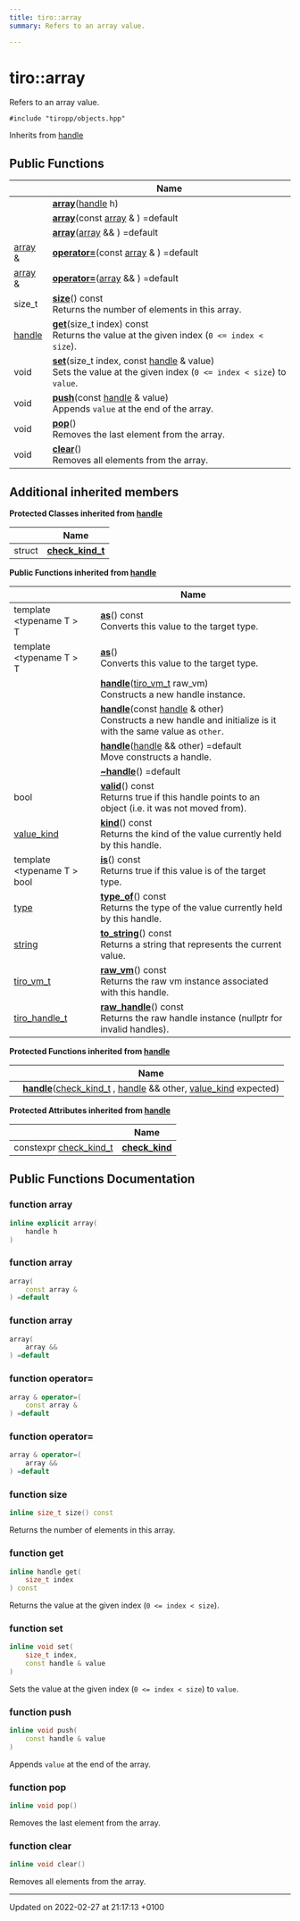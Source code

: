 ```yaml
---
title: tiro::array
summary: Refers to an array value. 

---
```


# tiro::array



Refers to an array value. 


`#include "tiropp/objects.hpp"`

Inherits from [handle](/docs/api/classes/classtiro_1_1handle)

## Public Functions

|                | Name           |
| -------------- | -------------- |
| | **[array](/docs/api/classes/classtiro_1_1array#function-array)**([handle](/docs/api/classes/classtiro&#95;1&#95;1handle) h) |
| | **[array](/docs/api/classes/classtiro_1_1array#function-array)**(const [array](/docs/api/classes/classtiro&#95;1&#95;1array) & ) =default |
| | **[array](/docs/api/classes/classtiro_1_1array#function-array)**([array](/docs/api/classes/classtiro&#95;1&#95;1array) && ) =default |
| [array](/docs/api/classes/classtiro_1_1array) & | **[operator=](/docs/api/classes/classtiro_1_1array#function-operator=)**(const [array](/docs/api/classes/classtiro&#95;1&#95;1array) & ) =default |
| [array](/docs/api/classes/classtiro_1_1array) & | **[operator=](/docs/api/classes/classtiro_1_1array#function-operator=)**([array](/docs/api/classes/classtiro&#95;1&#95;1array) && ) =default |
| size_t | **[size](/docs/api/classes/classtiro_1_1array#function-size)**() const<br>Returns the number of elements in this array.  |
| [handle](/docs/api/classes/classtiro_1_1handle) | **[get](/docs/api/classes/classtiro_1_1array#function-get)**(size&#95;t index) const<br>Returns the value at the given index (`0 <= index < size`).  |
| void | **[set](/docs/api/classes/classtiro_1_1array#function-set)**(size&#95;t index, const [handle](/docs/api/classes/classtiro&#95;1&#95;1handle) & value)<br>Sets the value at the given index (`0 <= index < size`) to `value`.  |
| void | **[push](/docs/api/classes/classtiro_1_1array#function-push)**(const [handle](/docs/api/classes/classtiro&#95;1&#95;1handle) & value)<br>Appends `value` at the end of the array.  |
| void | **[pop](/docs/api/classes/classtiro_1_1array#function-pop)**()<br>Removes the last element from the array.  |
| void | **[clear](/docs/api/classes/classtiro_1_1array#function-clear)**()<br>Removes all elements from the array.  |

## Additional inherited members

**Protected Classes inherited from [handle](/docs/api/classes/classtiro_1_1handle)**

|                | Name           |
| -------------- | -------------- |
| struct | **[check_kind_t](/docs/api/classes/structtiro_1_1handle_1_1check__kind__t)**  |

**Public Functions inherited from [handle](/docs/api/classes/classtiro_1_1handle)**

|                | Name           |
| -------------- | -------------- |
| template <typename T \> <br>T | **[as](/docs/api/classes/classtiro_1_1handle#function-as)**() const<br>Converts this value to the target type.  |
| template <typename T \> <br>T | **[as](/docs/api/classes/classtiro_1_1handle#function-as)**()<br>Converts this value to the target type.  |
| | **[handle](/docs/api/classes/classtiro_1_1handle#function-handle)**([tiro&#95;vm&#95;t](/docs/api/files/def&#95;8h#typedef-tiro-vm-t) raw_vm)<br>Constructs a new handle instance.  |
| | **[handle](/docs/api/classes/classtiro_1_1handle#function-handle)**(const [handle](/docs/api/classes/classtiro&#95;1&#95;1handle) & other)<br>Constructs a new handle and initialize is it with the same value as `other`.  |
| | **[handle](/docs/api/classes/classtiro_1_1handle#function-handle)**([handle](/docs/api/classes/classtiro&#95;1&#95;1handle) && other) =default<br>Move constructs a handle.  |
| | **[~handle](/docs/api/classes/classtiro_1_1handle#function-~handle)**() =default |
| bool | **[valid](/docs/api/classes/classtiro_1_1handle#function-valid)**() const<br>Returns true if this handle points to an object (i.e. it was not moved from).  |
| [value_kind](/docs/api/namespaces/namespacetiro#enum-value-kind) | **[kind](/docs/api/classes/classtiro_1_1handle#function-kind)**() const<br>Returns the kind of the value currently held by this handle.  |
| template <typename T \> <br>bool | **[is](/docs/api/classes/classtiro_1_1handle#function-is)**() const<br>Returns true if this value is of the target type.  |
| [type](/docs/api/classes/classtiro_1_1type) | **[type_of](/docs/api/classes/classtiro_1_1handle#function-type-of)**() const<br>Returns the type of the value currently held by this handle.  |
| [string](/docs/api/classes/classtiro_1_1string) | **[to_string](/docs/api/classes/classtiro_1_1handle#function-to-string)**() const<br>Returns a string that represents the current value.  |
| [tiro_vm_t](/docs/api/files/def_8h#typedef-tiro-vm-t) | **[raw_vm](/docs/api/classes/classtiro_1_1handle#function-raw-vm)**() const<br>Returns the raw vm instance associated with this handle.  |
| [tiro_handle_t](/docs/api/files/def_8h#typedef-tiro-handle-t) | **[raw_handle](/docs/api/classes/classtiro_1_1handle#function-raw-handle)**() const<br>Returns the raw handle instance (nullptr for invalid handles).  |

**Protected Functions inherited from [handle](/docs/api/classes/classtiro_1_1handle)**

|                | Name           |
| -------------- | -------------- |
| | **[handle](/docs/api/classes/classtiro_1_1handle#function-handle)**([check&#95;kind&#95;t](/docs/api/classes/structtiro&#95;1&#95;1handle&#95;1&#95;1check&#95;&#95;kind&#95;&#95;t) , [handle](/docs/api/classes/classtiro&#95;1&#95;1handle) && other, [value&#95;kind](/docs/api/namespaces/namespacetiro#enum-value-kind) expected) |

**Protected Attributes inherited from [handle](/docs/api/classes/classtiro_1_1handle)**

|                | Name           |
| -------------- | -------------- |
| constexpr [check&#95;kind&#95;t](/docs/api/classes/structtiro&#95;1&#95;1handle&#95;1&#95;1check&#95;&#95;kind&#95;&#95;t) | **[check_kind](/docs/api/classes/classtiro_1_1handle#variable-check-kind)**  |


## Public Functions Documentation

### function array

```cpp
inline explicit array(
    handle h
)
```


### function array

```cpp
array(
    const array & 
) =default
```


### function array

```cpp
array(
    array && 
) =default
```


### function operator=

```cpp
array & operator=(
    const array & 
) =default
```


### function operator=

```cpp
array & operator=(
    array && 
) =default
```


### function size

```cpp
inline size_t size() const
```

Returns the number of elements in this array. 

### function get

```cpp
inline handle get(
    size_t index
) const
```

Returns the value at the given index (`0 <= index < size`). 

### function set

```cpp
inline void set(
    size_t index,
    const handle & value
)
```

Sets the value at the given index (`0 <= index < size`) to `value`. 

### function push

```cpp
inline void push(
    const handle & value
)
```

Appends `value` at the end of the array. 

### function pop

```cpp
inline void pop()
```

Removes the last element from the array. 

### function clear

```cpp
inline void clear()
```

Removes all elements from the array. 

-------------------------------

Updated on 2022-02-27 at 21:17:13 +0100